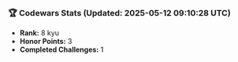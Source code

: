### 🏆 Codewars Stats (Updated: 2025-05-12 09:10:28 UTC)

- **Rank:** 8 kyu
- **Honor Points:** 3
- **Completed Challenges:** 1
